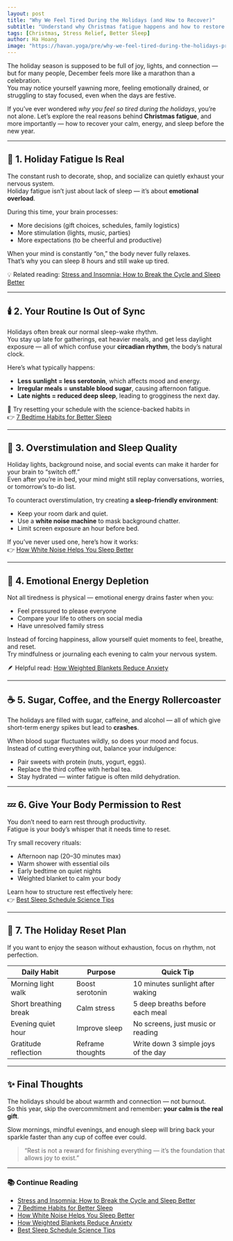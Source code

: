 ```yaml
---
layout: post
title: "Why We Feel Tired During the Holidays (and How to Recover)"
subtitle: "Understand why Christmas fatigue happens and how to restore your energy, calm your mind, and sleep better this season."
tags: [Christmas, Stress Relief, Better Sleep]
author: Ha Hoang
image: "https://havan.yoga/pre/why-we-feel-tired-during-the-holidays-preview.png"
---
```


The holiday season is supposed to be full of joy, lights, and connection — but for many people, December feels more like a marathon than a celebration.  
You may notice yourself yawning more, feeling emotionally drained, or struggling to stay focused, even when the days are festive.

If you’ve ever wondered *why you feel so tired during the holidays*, you’re not alone. Let’s explore the real reasons behind **Christmas fatigue**, and more importantly — how to recover your calm, energy, and sleep before the new year.

---

## 🎄 1. Holiday Fatigue Is Real

The constant rush to decorate, shop, and socialize can quietly exhaust your nervous system.  
Holiday fatigue isn’t just about lack of sleep — it’s about **emotional overload**.

During this time, your brain processes:
- More decisions (gift choices, schedules, family logistics)
- More stimulation (lights, music, parties)
- More expectations (to be cheerful and productive)

When your mind is constantly “on,” the body never fully relaxes.  
That’s why you can sleep 8 hours and still wake up tired.

💡 Related reading: [Stress and Insomnia: How to Break the Cycle and Sleep Better](/2025-09-26-Stress-and-Insomnia-How-to-Break-the-Cycle-and-Sleep-Better/)

---

## 🕯️ 2. Your Routine Is Out of Sync

Holidays often break our normal sleep-wake rhythm.  
You stay up late for gatherings, eat heavier meals, and get less daylight exposure — all of which confuse your **circadian rhythm**, the body’s natural clock.

Here’s what typically happens:
- **Less sunlight = less serotonin**, which affects mood and energy.  
- **Irregular meals = unstable blood sugar**, causing afternoon fatigue.  
- **Late nights = reduced deep sleep**, leading to grogginess the next day.

🛌 Try resetting your schedule with the science-backed habits in  
👉 [7 Bedtime Habits for Better Sleep](/2025-05-15-7-bedtime-habits-for-better-sleep/)

---

## 🌙 3. Overstimulation and Sleep Quality

Holiday lights, background noise, and social events can make it harder for your brain to “switch off.”  
Even after you’re in bed, your mind might still replay conversations, worries, or tomorrow’s to-do list.

To counteract overstimulation, try creating **a sleep-friendly environment**:
- Keep your room dark and quiet.  
- Use a **white noise machine** to mask background chatter.  
- Limit screen exposure an hour before bed.

If you’ve never used one, here’s how it works:  
👉 [How White Noise Helps You Sleep Better](/2025-05-18-how-white-noise-helps-you-sleep-better/)

---

## 🧘 4. Emotional Energy Depletion

Not all tiredness is physical — emotional energy drains faster when you:
- Feel pressured to please everyone  
- Compare your life to others on social media  
- Have unresolved family stress

Instead of forcing happiness, allow yourself quiet moments to feel, breathe, and reset.  
Try mindfulness or journaling each evening to calm your nervous system.

🪶 Helpful read: [How Weighted Blankets Reduce Anxiety](/how-weighted-blankets-reduce-anxiety/)

---

## ☕ 5. Sugar, Coffee, and the Energy Rollercoaster

The holidays are filled with sugar, caffeine, and alcohol — all of which give short-term energy spikes but lead to **crashes**.

When blood sugar fluctuates wildly, so does your mood and focus.  
Instead of cutting everything out, balance your indulgence:
- Pair sweets with protein (nuts, yogurt, eggs).  
- Replace the third coffee with herbal tea.  
- Stay hydrated — winter fatigue is often mild dehydration.

---

## 💤 6. Give Your Body Permission to Rest

You don’t need to earn rest through productivity.  
Fatigue is your body’s whisper that it needs time to reset.

Try small recovery rituals:
- Afternoon nap (20–30 minutes max)  
- Warm shower with essential oils  
- Early bedtime on quiet nights  
- Weighted blanket to calm your body

Learn how to structure rest effectively here:  
👉 [Best Sleep Schedule Science Tips](/best-sleep-schedule-science-tips/)

---

## 🌲 7. The Holiday Reset Plan

If you want to enjoy the season without exhaustion, focus on rhythm, not perfection.

| Daily Habit | Purpose | Quick Tip |
|--------------|----------|-----------|
| Morning light walk | Boost serotonin | 10 minutes sunlight after waking |
| Short breathing break | Calm stress | 5 deep breaths before each meal |
| Evening quiet hour | Improve sleep | No screens, just music or reading |
| Gratitude reflection | Reframe thoughts | Write down 3 simple joys of the day |

---

## ✨ Final Thoughts

The holidays should be about warmth and connection — not burnout.  
So this year, skip the overcommitment and remember: **your calm is the real gift**.

Slow mornings, mindful evenings, and enough sleep will bring back your sparkle faster than any cup of coffee ever could.

> “Rest is not a reward for finishing everything — it’s the foundation that allows joy to exist.”

---

### 📚 Continue Reading
- [Stress and Insomnia: How to Break the Cycle and Sleep Better](/2025-09-26-Stress-and-Insomnia-How-to-Break-the-Cycle-and-Sleep-Better/)
- [7 Bedtime Habits for Better Sleep](/2025-05-15-7-bedtime-habits-for-better-sleep/)
- [How White Noise Helps You Sleep Better](/2025-05-18-how-white-noise-helps-you-sleep-better/)
- [How Weighted Blankets Reduce Anxiety](/how-weighted-blankets-reduce-anxiety/)
- [Best Sleep Schedule Science Tips](/best-sleep-schedule-science-tips/)
